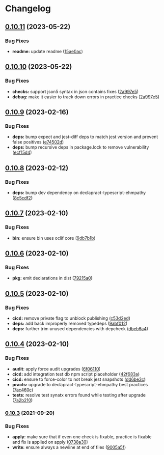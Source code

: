 # Changelog

## [0.10.11](https://github.com/ehmpathy/declapract/compare/v0.10.10...v0.10.11) (2023-05-22)


### Bug Fixes

* **readme:** update readme ([15ae0ac](https://github.com/ehmpathy/declapract/commit/15ae0ac97b00389861555acf6f3acd2448371ac5))

## [0.10.10](https://github.com/ehmpathy/declapract/compare/v0.10.9...v0.10.10) (2023-05-22)


### Bug Fixes

* **checks:** support json5 syntax in json contains fixes ([2a997e5](https://github.com/ehmpathy/declapract/commit/2a997e531e71ea719606b84e2efc5e1dfb245c15))
* **debug:** make it easier to track down errors in practice checks ([2a997e5](https://github.com/ehmpathy/declapract/commit/2a997e531e71ea719606b84e2efc5e1dfb245c15))

## [0.10.9](https://github.com/ehmpathy/declapract/compare/v0.10.8...v0.10.9) (2023-02-16)


### Bug Fixes

* **deps:** bump expect and jest-diff deps to match jest version and prevent false positives ([e74502d](https://github.com/ehmpathy/declapract/commit/e74502d904d111a61f4eb9116b1c4305869c440f))
* **deps:** bump recursive deps in package.lock to remove vulnerability ([ecf15d4](https://github.com/ehmpathy/declapract/commit/ecf15d46cb904ccead48219e7d9031d9886fe971))

## [0.10.8](https://github.com/ehmpathy/declapract/compare/v0.10.7...v0.10.8) (2023-02-12)


### Bug Fixes

* **deps:** bump dev dependency on declapract-typescript-ehmpathy ([8c5cdf2](https://github.com/ehmpathy/declapract/commit/8c5cdf227a8fe5d97b4783c5aeeb6844165dbed6))

## [0.10.7](https://github.com/ehmpathy/declapract/compare/v0.10.6...v0.10.7) (2023-02-10)


### Bug Fixes

* **bin:** ensure bin uses oclif core ([9db7b1b](https://github.com/ehmpathy/declapract/commit/9db7b1b007080a7517b04bfb541504456a2fa5d9))

## [0.10.6](https://github.com/ehmpathy/declapract/compare/v0.10.5...v0.10.6) (2023-02-10)


### Bug Fixes

* **pkg:** emit declarations in dist ([79215a0](https://github.com/ehmpathy/declapract/commit/79215a00f3a673274e1de6166dfdd31a82f725ed))

## [0.10.5](https://github.com/ehmpathy/declapract/compare/v0.10.4...v0.10.5) (2023-02-10)


### Bug Fixes

* **cicd:** remove private flag to unblock publishing ([c53d2ed](https://github.com/ehmpathy/declapract/commit/c53d2ed1e15a5354bb8fbd9c65dad996b2e32937))
* **deps:** add back improperly removed typedeps ([9abf012](https://github.com/ehmpathy/declapract/commit/9abf012fddaef33ad514e6894bb67cf4877a1552))
* **deps:** further trim unused dependencies with depcheck ([dbeb6a4](https://github.com/ehmpathy/declapract/commit/dbeb6a4e29fc06ea93f7d34add0618155fb5cd39))

## [0.10.4](https://github.com/ehmpathy/declapract/compare/v0.10.3...v0.10.4) (2023-02-10)


### Bug Fixes

* **audit:** apply force audit upgrades ([6f06110](https://github.com/ehmpathy/declapract/commit/6f06110321b3e2281d416faf75841f9f4bbbc6dc))
* **cicd:** add integration test db npm script placeholder ([42f683a](https://github.com/ehmpathy/declapract/commit/42f683a9460cf661bba951a91dd733726dd92fc7))
* **cicd:** ensure to force-color to not break jest snapshots ([dd6be3c](https://github.com/ehmpathy/declapract/commit/dd6be3c055b84a9c1a3264502405a86094495781))
* **practs:** upgrade to declapract-typescript-ehmpathy best practices ([7ac460c](https://github.com/ehmpathy/declapract/commit/7ac460c17afad826e1fb92e91403d071e4e564d6))
* **tests:** resolve test synatx errors found while testing after upgrade ([7a2b210](https://github.com/ehmpathy/declapract/commit/7a2b21001dbefdd7c3c66f04c58d56bafbc58f2e))

### [0.10.3](https://www.github.com/uladkasach/declapract/compare/v0.10.2...v0.10.3) (2021-09-20)


### Bug Fixes

* **apply:** make sure that if even one check is fixable, practice is fixable and fix is applied on apply ([0738a30](https://www.github.com/uladkasach/declapract/commit/0738a30864503f14fa1d67149531994cfcd4158f))
* **write:** ensure always a newline at end of files ([9005a5f](https://www.github.com/uladkasach/declapract/commit/9005a5fa93835fa6b772c432021387f7afea914c))
